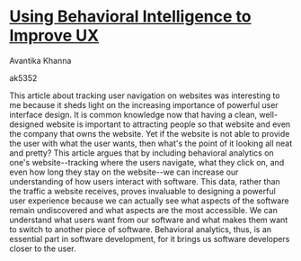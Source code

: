 # [Using Behavioral Intelligence to Improve UX](https://www.cmswire.com/customer-experience/using-behavioral-intelligence-to-improve-your-sites-user-experience/)

Avantika Khanna

ak5352

This article about tracking user navigation on websites was interesting to me because it sheds light on the increasing importance of powerful user interface design.
It is common knowledge now that having a clean, well-designed website is important to attracting people so that website and even the company that owns the website. Yet
if the website is not able to provide the user with what the user wants, then what's the point of it looking all neat and pretty? This article argues that by including 
behavioral analytics on one's website--tracking where the users navigate, what they click on, and even how long they stay on the website--we can increase our understanding
of how users interact with software. This data, rather than the traffic a website receives, proves invaluable to designing a powerful user experience because we can actually
see what aspects of the software remain undiscovered and what aspects are the most accessible. We can understand what users want from our software and what makes them want
to switch to another piece of software. Behavioral analytics, thus, is an essential part in software development, for it brings us software developers closer to the user. 
 

